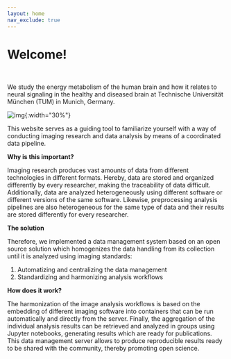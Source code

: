 ```yaml
---
layout: home
nav_exclude: true
---
```


# Welcome!

<br/>	

We study the energy metabolism of the human brain and how it relates to neural signaling in the healthy and diseased brain at Technische Universität München (TUM) in Munich, Germany.

![img](/pics/logo.png){:width="30%"}

This website serves as a guiding tool to familiarize yourself with a way of conducting imaging research and data analysis by means of a coordinated data pipeline.

**Why is this important?**

Imaging research produces vast amounts of data from different technologies in different formats. 
Hereby, data are stored and organized differently by every researcher, making the traceability of data difficult. Additionally, data are analyzed heterogeneously using different software or different versions of the same software. Likewise, preprocessing analysis pipelines are also heterogeneous for the same type of data and their results are stored differently for every researcher.

**The solution**

Therefore, we implemented a data management system based on an open source solution which homogenizes the data handling from its collection until it is analyzed using imaging standards: 
	
1. Automatizing and centralizing the data management 
2. Standardizing and harmonizing analysis workflows 

**How does it work?**

The harmonization of the image analysis workflows is based on the embedding of different imaging software into containers that can be run automatically and directly from the server.
Finally, the aggregation of the individual analysis results can be retrieved and analyzed in groups using Jupyter notebooks, generating results which are ready for publications.
This data management server allows to produce reproducible results ready to be shared with the community, thereby promoting open science.

